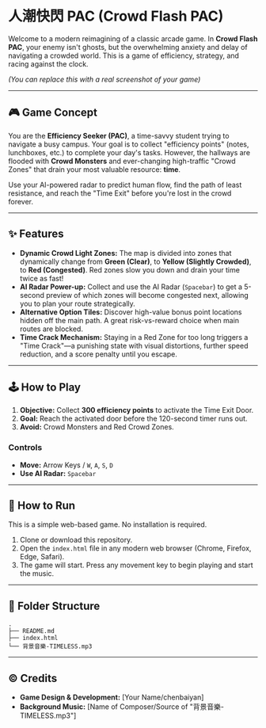 # 人潮快閃 PAC (Crowd Flash PAC)

Welcome to a modern reimagining of a classic arcade game. In **Crowd Flash PAC**, your enemy isn't ghosts, but the overwhelming anxiety and delay of navigating a crowded world. This is a game of efficiency, strategy, and racing against the clock.

 
*(You can replace this with a real screenshot of your game)*

---

## 🎮 Game Concept

You are the **Efficiency Seeker (PAC)**, a time-savvy student trying to navigate a busy campus. Your goal is to collect "efficiency points" (notes, lunchboxes, etc.) to complete your day's tasks. However, the hallways are flooded with **Crowd Monsters** and ever-changing high-traffic "Crowd Zones" that drain your most valuable resource: **time**.

Use your AI-powered radar to predict human flow, find the path of least resistance, and reach the "Time Exit" before you're lost in the crowd forever.

---

## ✨ Features

*   **Dynamic Crowd Light Zones:** The map is divided into zones that dynamically change from **Green (Clear)**, to **Yellow (Slightly Crowded)**, to **Red (Congested)**. Red zones slow you down and drain your time twice as fast!
*   **AI Radar Power-up:** Collect and use the AI Radar (`Spacebar`) to get a 5-second preview of which zones will become congested next, allowing you to plan your route strategically.
*   **Alternative Option Tiles:** Discover high-value bonus point locations hidden off the main path. A great risk-vs-reward choice when main routes are blocked.
*   **Time Crack Mechanism:** Staying in a Red Zone for too long triggers a "Time Crack"—a punishing state with visual distortions, further speed reduction, and a score penalty until you escape.

---

## 🕹️ How to Play

1.  **Objective:** Collect **300 efficiency points** to activate the Time Exit Door.
2.  **Goal:** Reach the activated door before the 120-second timer runs out.
3.  **Avoid:** Crowd Monsters and Red Crowd Zones.

### Controls

*   **Move:** Arrow Keys / `W`, `A`, `S`, `D`
*   **Use AI Radar:** `Spacebar`

---

## 🚀 How to Run

This is a simple web-based game. No installation is required.

1.  Clone or download this repository.
2.  Open the `index.html` file in any modern web browser (Chrome, Firefox, Edge, Safari).
3.  The game will start. Press any movement key to begin playing and start the music.

---

## 📁 Folder Structure

```
.
├── README.md
├── index.html
└── 背景音樂-TIMELESS.mp3
```

---

## © Credits

*   **Game Design & Development:** [Your Name/chenbaiyan]
*   **Background Music:** [Name of Composer/Source of "背景音樂-TIMELESS.mp3"]